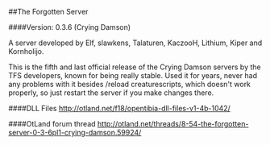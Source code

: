##The Forgotten Server

####Version: 0.3.6 (Crying Damson)

A server developed by Elf, slawkens, Talaturen, KaczooH, Lithium, Kiper and Kornholijo.

This is the fifth and last official release of the Crying Damson servers by the TFS developers, known for being really stable. 
Used it for years, never had any problems with it besides /reload creaturescripts, which doesn't work properly, so just restart the server if you make changes there. 

####DLL Files
http://otland.net/f18/opentibia-dll-files-v1-4b-1042/

####OtLand forum thread
http://otland.net/threads/8-54-the-forgotten-server-0-3-6pl1-crying-damson.59924/
